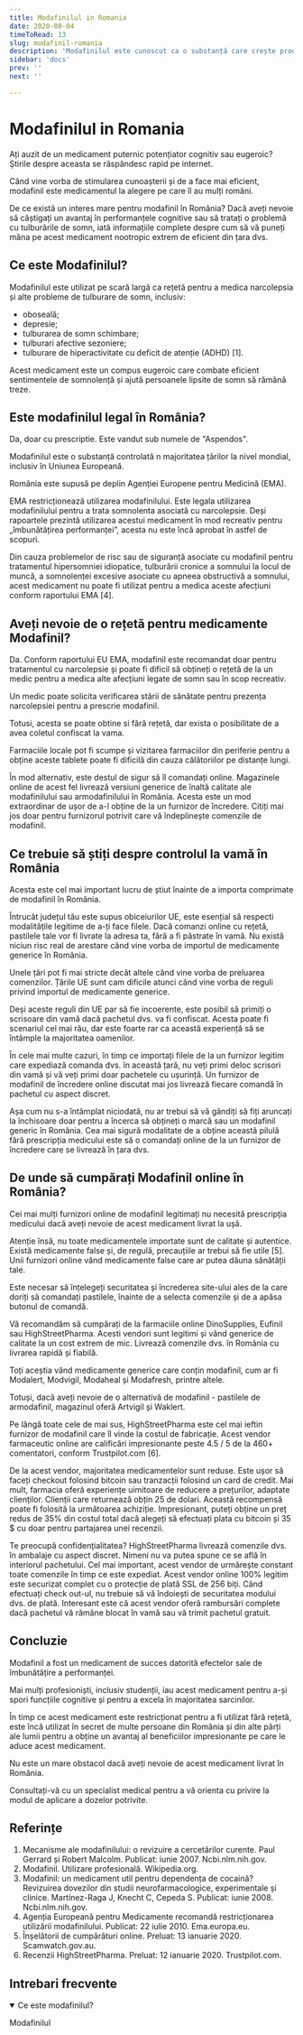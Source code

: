 ```yaml
---
title: Modafinilul in Romania
date: 2020-08-04
timeToRead: 13
slug: modafinil-romania
description: 'Modafinilul este cunoscut ca o substanță care crește productivitatea și oferă o funcție cognitivă uimitoare.'
sidebar: 'docs'
prev: ''
next: ''

---
```


# Modafinilul in Romania

Ați auzit de un medicament puternic potențiator cognitiv sau eugeroic? Știrile despre aceasta se răspândesc rapid pe internet. 

Când vine vorba de stimularea cunoașterii și de a face mai eficient, modafinil este medicamentul la alegere pe care îl au mulți români.

De ce există un interes mare pentru modafinil în România? Dacă aveți nevoie să câștigați un avantaj în performanțele cognitive sau să tratați o problemă cu tulburările de somn, iată informațiile complete despre cum să vă puneți mâna pe acest medicament nootropic extrem de eficient din țara dvs.

## Ce este Modafinilul?
Modafinilul este utilizat pe scară largă ca rețetă pentru a medica narcolepsia și alte probleme de tulburare de somn, inclusiv:
* oboseală;
* depresie;
* tulburarea de somn schimbare;
* tulburari afective sezoniere;
* tulburare de hiperactivitate cu deficit de atenție (ADHD) [1].

Acest medicament este un compus eugeroic care combate eficient sentimentele de somnolență și ajută persoanele lipsite de somn să rămână treze.

## Este modafinilul legal în România?
Da, doar cu prescriptie. Este vandut sub numele de "Aspendos".

Modafinilul este o substanță controlată n majoritatea țărilor la nivel mondial, inclusiv în Uniunea Europeană. 

România este supusă pe deplin Agenției Europene pentru Medicină (EMA).

EMA restricționează utilizarea modafinilului. Este legala utilizarea modafinilului pentru a trata somnolenta asociată cu narcolepsie. Deși rapoartele prezintă utilizarea acestui medicament în mod recreativ pentru „îmbunătățirea performanței”, acesta nu este încă aprobat în astfel de scopuri.

Din cauza problemelor de risc sau de siguranță asociate cu modafinil pentru tratamentul hipersomniei idiopatice, tulburării cronice a somnului la locul de muncă, a somnolenței excesive asociate cu apneea obstructivă a somnului, acest medicament nu poate fi utilizat pentru a medica aceste afecțiuni conform raportului EMA [4].

## Aveți nevoie de o rețetă pentru medicamente Modafinil?
Da. Conform raportului EU EMA, modafinil este recomandat doar pentru tratamentul cu narcolepsie și poate fi dificil să obțineți o rețetă de la un medic pentru a medica alte afecțiuni legate de somn sau în scop recreativ.

Un medic poate solicita verificarea stării de sănătate pentru prezența narcolepsiei pentru a prescrie modafinil.

Totusi, acesta se poate obtine si fără rețetă, dar exista o posibilitate de a avea coletul confiscat la vama.

Farmaciile locale pot fi scumpe și vizitarea farmaciilor din periferie pentru a obține aceste tablete poate fi dificilă din cauza călătoriilor pe distanțe lungi. 

În mod alternativ, este destul de sigur să îl comandați online. Magazinele online de acest fel livrează versiuni generice de înaltă calitate ale modafinilului sau armodafinilului în România. Acesta este un mod extraordinar de ușor de a-l obține de la un furnizor de încredere. Citiți mai jos doar pentru furnizorul potrivit care vă îndeplinește comenzile de modafinil.

## Ce trebuie să știți despre controlul la vamă în România
Acesta este cel mai important lucru de știut înainte de a importa comprimate de modafinil în România. 

Întrucât județul tău este supus obiceiurilor UE, este esențial să respecti modalitățile legitime de a-ți face filele.
Dacă comanzi online cu rețetă, pastilele tale vor fi livrate la adresa ta, fără a fi păstrate în vamă. Nu există niciun risc real de arestare când vine vorba de importul de medicamente generice în România.

Unele țări pot fi mai stricte decât altele când vine vorba de preluarea comenzilor. Țările UE sunt cam dificile atunci când vine vorba de reguli privind importul de medicamente generice.

Deși aceste reguli din UE par să fie incoerente, este posibil să primiți o scrisoare din vamă dacă pachetul dvs. va fi confiscat. Acesta poate fi scenariul cel mai rău, dar este foarte rar ca această experiență să se întâmple la majoritatea oamenilor.

În cele mai multe cazuri, în timp ce importați filele de la un furnizor legitim care expediază comanda dvs. în această țară, nu veți primi deloc scrisori din vamă și vă veți primi doar pachetele cu ușurință. Un furnizor de modafinil de încredere online discutat mai jos livrează fiecare comandă în pachetul cu aspect discret.

Așa cum nu s-a întâmplat niciodată, nu ar trebui să vă gândiți să fiți aruncați la închisoare doar pentru a încerca să obțineți o marcă sau un modafinil generic în România. Cea mai sigură modalitate de a obține această pilulă fără prescripția medicului este să o comandați online de la un furnizor de încredere care se livrează în țara dvs.

## De unde să cumpărați Modafinil online în România?
Cei mai mulți furnizori online de modafinil legitimați nu necesită prescripția medicului dacă aveți nevoie de acest medicament livrat la ușă.

Atenție însă, nu toate medicamentele importate sunt de calitate și autentice. Există medicamente false și, de regulă, precauțiile ar trebui să fie utile [5]. Unii furnizori online vând medicamente false care ar putea dăuna sănătății tale.

Este necesar să înțelegeți securitatea și încrederea site-ului ales de la care doriți să comandați pastilele, înainte de a selecta comenzile și de a apăsa butonul de comandă.

Vă recomandăm să cumpărați de la farmaciile online DinoSupplies, Eufinil sau HighStreetPharma. Acesti vendori sunt legitimi și vând generice de calitate la un cost extrem de mic.
Livrează comenzile dvs. în România cu livrarea rapidă și fiabilă.

Toți aceștia vând medicamente generice care conțin modafinil, cum ar fi Modalert, Modvigil, Modaheal și Modafresh, printre altele. 

Totuși, dacă aveți nevoie de o alternativă de modafinil - pastilele de armodafinil, magazinul oferă Artvigil și Waklert.

Pe lângă toate cele de mai sus, HighStreetPharma este cel mai ieftin furnizor de modafinil care îl vinde la costul de fabricație. Acest vendor farmaceutic online are calificări impresionante peste 4.5 / 5 de la 460+ comentatori, conform Trustpilot.com [6].

De la acest vendor, majoritatea medicamentelor sunt reduse. Este ușor să faceți checkout folosind bitcoin sau tranzacții folosind un card de credit. Mai mult, farmacia oferă experiențe uimitoare de reducere a prețurilor, adaptate clienților. Clienții care returnează obțin 25 de dolari. Această recompensă poate fi folosită la următoarea achiziție.
Impresionant, puteți obține un preț redus de 35% din costul total dacă alegeți să efectuați plata cu bitcoin și 35 $ cu doar pentru partajarea unei recenzii.

Te preocupă confidențialitatea? HighStreetPharma livrează comenzile dvs. în ambalaje cu aspect discret. Nimeni nu va putea spune ce se află în interiorul pachetului. Cel mai important, acest vendor de urmărește constant toate comenzile în timp ce este expediat. Acest vendor online 100% legitim este securizat complet cu o protecție de plată SSL de 256 biți. Când efectuați check out-ul, nu trebuie să vă îndoiești de securitatea modului dvs. de plată.
Interesant este că acest vendor oferă rambursări complete dacă pachetul vă rămâne blocat în vamă sau vă trimit pachetul gratuit.

## Concluzie
Modafinil a fost un medicament de succes datorită efectelor sale de îmbunătățire a performanței. 

Mai mulți profesioniști, inclusiv studenții, iau acest medicament pentru a-și spori funcțiile cognitive și pentru a excela în majoritatea sarcinilor.

În timp ce acest medicament este restricționat pentru a fi utilizat fără rețetă, este încă utilizat în secret de multe persoane din România și din alte părți ale lumii pentru a obține un avantaj al beneficiilor impresionante pe care le aduce acest medicament.

Nu este un mare obstacol dacă aveți nevoie de acest medicament livrat în România. 

Consultați-vă cu un specialist medical pentru a vă orienta cu privire la modul de aplicare a dozelor potrivite. 

## Referințe
1. Mecanisme ale modafinilului: o revizuire a cercetărilor curente. Paul Gerrard și Robert Malcolm. Publicat: iunie 2007. Ncbi.nlm.nih.gov.
2. Modafinil. Utilizare profesională. Wikipedia.org.
3. Modafinil: un medicament util pentru dependența de cocaină? Revizuirea dovezilor din studii neurofarmacologice, experimentale și clinice. Martínez-Raga J, Knecht C, Cepeda S. Publicat: iunie 2008. Ncbi.nlm.nih.gov.
4. Agenția Europeană pentru Medicamente recomandă restricționarea utilizării modafinilului. Publicat: 22 iulie 2010. Ema.europa.eu.
5. Înșelătorii de cumpărături online. Preluat: 13 ianuarie 2020. Scamwatch.gov.au.
6. Recenzii HighStreetPharma. Preluat: 12 ianuarie 2020. Trustpilot.com.

## Intrebari frecvente
<details open>
<summary>Ce este modafinilul?</summary>

Modafinilul
</details>


